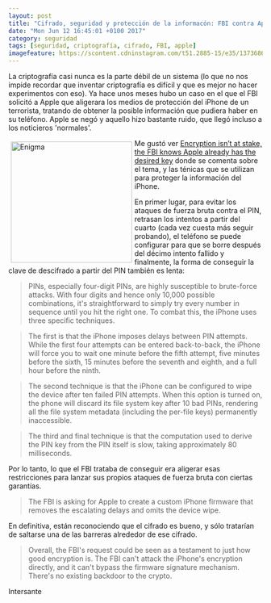 ```yaml
---
layout: post
title: "Cifrado, seguridad y protección de la informacón: FBI contra Apple"
date: "Mon Jun 12 16:45:01 +0100 2017"
category: seguridad
tags: [seguridad, criptografía, cifrado, FBI, apple]
imagefeature: https://scontent.cdninstagram.com/t51.2885-15/e35/13736867_876647612440788_744421225_n.jpg
---
```





La criptografía casi nunca es la parte débil de un sistema (lo que no nos impide recordar que inventar criptografía es difícil y que es mejor no hacer experimentos con eso). Ya hace unos meses hubo un caso en el que el FBI solicitó a Apple que aligerara los medios de protección del iPhone de un terrorista, tratando de obtener la posible información que pudiera haber en su teléfono. Apple se negó y aquello hizo bastante ruido, que llegó incluso a los noticieros 'normales'.

<a href="https://www.instagram.com/p/BH742_VBtWA/" title="Enigma"><img src="https://scontent.cdninstagram.com/t51.2885-15/e35/13736867_876647612440788_744421225_n.jpg" width="240"  alt="Enigma" style="float:left; margin:5px"></a>

Me gustó ver [Encryption isn’t at stake, the FBI knows Apple already has the desired key](https://arstechnica.com/apple/2016/02/encryption-isnt-at-stake-the-fbi-knows-apple-already-has-the-desired-key/) donde se comenta sobre el tema, y las ténicas que se utilizan para proteger la información del iPhone.

En primer lugar, para evitar los ataques de fuerza bruta contra el PIN, retrasan los intentos a partir del cuarto (cada vez cuesta más seguir probando), el teléfono se puede configurar para que se borre después del décimo intento fallido y finalmente, la forma de conseguir la clave de descifrado a partir del PIN también es lenta:

> PINs, especially four-digit PINs, are highly susceptible to brute-force attacks. With four digits and hence only 10,000 possible combinations, it's straightforward to simply try every number in sequence until you hit the right one. To combat this, the iPhone uses three specific techniques.

> The first is that the iPhone imposes delays between PIN attempts. While the first four attempts can be entered back-to-back, the iPhone will force you to wait one minute before the fifth attempt, five minutes before the sixth, 15 minutes before the seventh and eighth, and a full hour before the ninth.

> The second technique is that the iPhone can be configured to wipe the device after ten failed PIN attempts. When this option is turned on, the phone will discard its file system key after 10 bad PINs, rendering all the file system metadata (including the per-file keys) permanently inaccessible.

> The third and final technique is that the computation used to derive the PIN key from the PIN itself is slow, taking approximately 80 milliseconds.

Por lo tanto, lo que el FBI trataba de conseguir era aligerar esas restricciones para lanzar sus propios ataques de fuerza bruta con ciertas garantías.

> The FBI is asking for Apple to create a custom iPhone firmware that removes the escalating delays and omits the device wipe.

En definitiva, están reconociendo que el cifrado es bueno, y sólo tratarían de saltarse una de las barreras alrededor de ese cifrado.

> Overall, the FBI's request could be seen as a testament to just how good encryption is. The FBI can't attack the iPhone's encryption directly, and it can't bypass the firmware signature mechanism. There's no existing backdoor to the crypto.

Intersante
